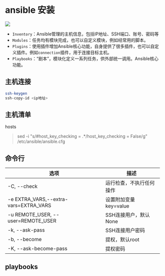 # ansible 安装
![](https://k8s-1252881505.cos.ap-beijing.myqcloud.com/k8s-2/ansible.png)
- `Inventory`：Ansible管理的主机信息，包括IP地址、SSH端口、账号、密码等
- `Modules`：任务均有模块完成，也可以自定义模块，例如经常用的脚本。
- `Plugins`：使用插件增加Ansible核心功能，自身提供了很多插件，也可以自定义插件。例如`connection`插件，用于连接目标主机。
- `Playbooks`：“剧本”，模块化定义一系列任务，供外部统一调用。Ansible核心功能。

## 主机连接
```sh
ssh-keygen
ssh-copy-id <ip地址>
```

## 主机清单
hosts  
>sed -i "s/#host_key_checking = .*/host_key_checking = False/g" /etc/ansible/ansible.cfg
## 命令行
| 选项                                  | 描述                     |
| ------------------------------------- | ------------------------ |
| -C, --check                           | 运行检查，不执行任何操作 |
| -e EXTRA_VARS,--extra-vars=EXTRA_VARS | 设置附加变量 key=value   |
| -u REMOTE_USER, --user=REMOTE_USER    | SSH连接用户，默认None    |
| -k, --ask-pass                        | SSH连接用户密码          |
| -b, --become                          | 提权，默认root           |
| -K, --ask-become-pass                 | 提权密码                 |

## playbooks

